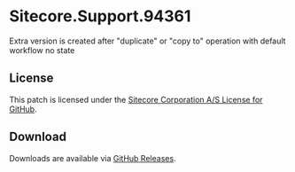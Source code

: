 # Sitecore.Support.94361
Extra version is created after &quot;duplicate&quot; or &quot;copy to&quot; operation with default workflow no state

## License  
This patch is licensed under the [Sitecore Corporation A/S License for GitHub](https://github.com/sitecoresupport/Sitecore.Support.94361/blob/master/LICENSE).  

## Download  
Downloads are available via [GitHub Releases](https://github.com/sitecoresupport/Sitecore.Support.94361/releases).  
